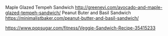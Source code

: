 Maple Glazed Tempeh Sandwich
http://greenevi.com/avocado-and-maple-glazed-tempeh-sandwich/
Peanut Buter and Basil Sandwich
https://minimalistbaker.com/peanut-butter-and-basil-sandwich/

https://www.popsugar.com/fitness/Veggie-Sandwich-Recipe-35415233
